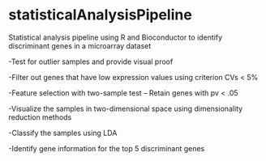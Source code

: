 # statisticalAnalysisPipeline
Statistical analysis pipeline using R and Bioconductor to identify discriminant genes in a microarray dataset

-Test for outlier samples and provide visual proof

-Filter out genes that have low expression values using criterion CVs < 5%

-Feature selection with two-sample test – Retain genes with pv < .05

-Visualize the samples in two-dimensional space using dimensionality reduction methods

-Classify the samples using LDA

-Identify gene information for the top 5 discriminant genes
